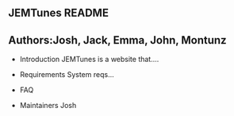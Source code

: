 JEMTunes README
---------------------------------------
Authors:Josh, Jack, Emma, John, Montunz
---------------------------------------
   
 * Introduction
		JEMTunes is a website that....
 
 
 * Requirements
		System reqs...
		
 * FAQ
 * Maintainers
 Josh